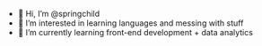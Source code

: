 - 👋 Hi, I’m @springchild
- 👀 I’m interested in learning languages and messing with stuff
- 🌱 I’m currently learning front-end development + data analytics


<!---
springchild/springchild is a ✨ special ✨ repository because its `README.md` (this file) appears on your GitHub profile.
You can click the Preview link to take a look at your changes.
--->
